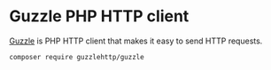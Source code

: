 # Guzzle PHP HTTP client

[Guzzle](https://github.com/guzzle/guzzle) is PHP HTTP client that makes it easy to send HTTP requests.

```bash
composer require guzzlehttp/guzzle
```
